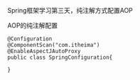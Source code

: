 Spring框架学习第三天，纯注解方式配置AOP

AOP的纯注解配置

    @Configuration
    @ComponentScan("com.itheima")
    @EnableAspectJAutoProxy
    public class SpringConfiguration{
    
    }